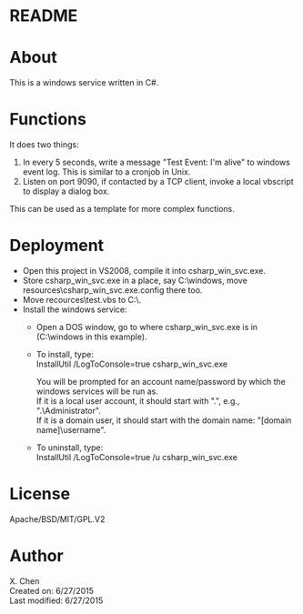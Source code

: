 README
=====

About
======
This is a windows service written in C#. 

Functions
==========
It does two things:

1) In every 5 seconds, write a message "Test Event: I'm alive" to windows event log. This is similar to a cronjob in Unix.  
2) Listen on port 9090, if contacted by a TCP client, invoke a local vbscript to display a dialog box.   
   
This can be used as a template for more complex functions.

Deployment
========
- Open this project in VS2008, compile it into csharp_win_svc.exe.  
- Store csharp_win_svc.exe in a place, say C:\windows, move resources\csharp_win_svc.exe.config there too.  
- Move recources\test.vbs to C:\\.   
- Install the windows service:
  - Open a DOS window, go to where csharp_win_svc.exe is in (C:\windows in this example).
  - To install, type:  
    InstallUtil /LogToConsole=true csharp_win_svc.exe

    You will be prompted for an account name/password by which the windows services will be run as.  
    If it is a local user account, it should start with ".\", e.g., ".\Administrator".   
    If it is a domain user, it should start with the domain name:  "[domain name]\username".  

  - To uninstall, type:  
    InstallUtil /LogToConsole=true /u csharp_win_svc.exe


License
======
Apache/BSD/MIT/GPL.V2

Author
======
X. Chen  
Created on: 6/27/2015  
Last modified: 6/27/2015
